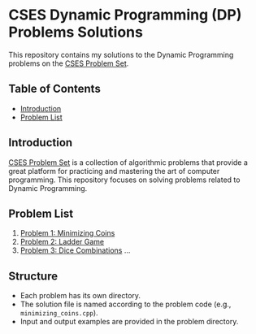 # CSES Dynamic Programming (DP) Problems Solutions

This repository contains my solutions to the Dynamic Programming problems on the [CSES Problem Set](https://cses.fi/problemset/).

## Table of Contents

- [Introduction](#introduction)
- [Problem List]([problem-list](https://cses.fi/problemset/))

## Introduction

[CSES Problem Set](https://cses.fi/problemset/) is a collection of algorithmic problems that provide a great platform for practicing and mastering the art of computer programming. This repository focuses on solving problems related to Dynamic Programming.

## Problem List

1. [Problem 1: Minimizing Coins](https://cses.fi/problemset/task/1634)
2. [Problem 2: Ladder Game](https://cses.fi/problemset/task/1633)
3. [Problem 3: Dice Combinations](https://cses.fi/problemset/task/1637)
   ...

## Structure

- Each problem has its own directory.
- The solution file is named according to the problem code (e.g., `minimizing_coins.cpp`).
- Input and output examples are provided in the problem directory.

